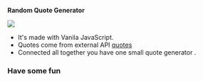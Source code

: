 **Random Quote Generator**


![](https://icecube-eu-286.icedrive.io/thumbnail?p=Bay1dOISXsWKiOKugmDO8vch09NdZI%2FJ1BdfeQV8IXUcu8N0TYrfC64ZxG8yd8xc3J09vB4s%2FzDTDnx8TAW45KHss1GE3IR0TMan1BE4K%2BM74jXYsMAFRk46s2tnmFXO&w=1280&h=1280&m=cropped)

 * It's made with Vanila JavaScript.
 * Quotes come from external API [quotes](https://type.fit/api/quote)
 * Connected all together you have one small quote generator .

### Have some fun